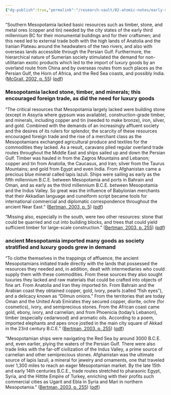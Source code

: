 ```yaml
---
{"dg-publish":true,"permalink":"/research-vault/02-atomic-notes/early-seaborne-trade-in-southern-mesopotamia-was-driven-by-both-lack-of-local-natural-resources-and-by-the-demand-for-luxury-goods-that-developed-as-social-structures-evolved/"}
---
```


“Southern Mesopotamia lacked basic resources such as timber, stone, and metal ores (copper and tin) needed by the city states of the early third millennium BC for their monumental buildings and for their craftsmen; and this need led to external trade both with the high lands of Anatolia and the Iranian Plateau around the headwaters of the two rivers, and also with overseas lands accessible through the Persian Gulf. Furthermore, the hierarchical nature of Sumerian society stimulated the demand for non-utilitarian exotic products which led to the import of luxury goods by an overland route from China and by overseas routes from such places as the Persian Gulf, the Horn of Africa, and the Red Sea coasts, and possibly India. ([McGrail, 2002, p. 55](zotero://select/library/items/LVPZGRY3)) ([pdf](zotero://open-pdf/library/items/85TAQ5UC?page=55&annotation=4W9DGJW5))

### Mesopotamia lacked stone, timber, and minerals; this encouraged foreign trade, as did the need for luxury goods

“The critical resources that Mesopotamia largely lacked were building stone (except in Assyria where gypsum was available), construction-grade timber, and minerals, including copper and tin (needed to make bronze), iron, silver, and gold. Combined with the demands of an increasingly affluent society and the desires of its rulers for splendor, the scarcity of these resources encouraged foreign trade and the rise of a merchant class as the Mesopotamians exchanged agricultural produce and textiles for the commodities they lacked. As a result, caravans plied regular overland trade routes throughout the Middle East and ships sailed up and down the Persian Gulf. Timber was hauled in from the Zagros Mountains and Lebanon; copper and tin from Anatolia, the Caucasus, and Iran; silver from the Taurus Mountains; and gold from Egypt and even India. From Afghanistan came a precious blue mineral called lapis lazuli. Ships were sailing as early as the fifth millennium B.C.E. between Mesopotamia and ports in Bahrain and Oman, and as early as the third millennium B.C.E. between Mesopotamia and the Indus Valley. So great was the influence of Babylonian merchants that their Akkadian language and cuneiform script became tools for international commercial and diplomatic correspondence throughout the ancient Near East.” ([Bertman, 2003, p. 5](zotero://select/library/items/YPMHZBXL)) ([pdf](zotero://open-pdf/library/items/X3CHJ4P3?page=18&annotation=CPTJ53DR))

“Missing also, especially in the south, were two other resources: stone that could be quarried and cut into building blocks, and trees that could yield sufficient timber for large-scale construction.” ([Bertman, 2003, p. 255](zotero://select/library/items/YPMHZBXL)) ([pdf](zotero://open-pdf/library/items/X3CHJ4P3?page=268&annotation=BE6U2BJQ))
### ancient Mesopotamia imported many goods as society stratified and luxury goods grew in demand

“To clothe themselves in the trappings of affluence, the ancient Mesopotamians initiated trade directly with the lands that possessed the resources they needed and, in addition, dealt with intermediaries who could supply them with these commodities. From these sources they also sought luxuries they lacked and raw materials that could be crafted into objects of fine art. From Anatolia and Iran they imported tin. From Bahrain and the Arabian coast they obtained copper, gold, ivory, pearls (called “fish eyes”), and a delicacy known as “Dilmun onions.” From the territories that are today Oman and the United Arab Emirates they secured copper, diorite, ochre (for cosmetics), ivory, and semiprecious stones. From the African coast came gold, ebony, ivory, and carnelian; and from Phoenicia (today’s Lebanon), timber (especially cedarwood) and aromatic oils. According to a poem, imported elephants and apes once jostled in the main city square of Akkad in the 23rd century B.C.E.” ([Bertman, 2003, p. 255](zotero://select/library/items/YPMHZBXL)) ([pdf](zotero://open-pdf/library/items/X3CHJ4P3?page=268&annotation=JR4LNMF8))

“Mesopotamian ships were navigating the Red Sea by around 3000 B.C.E. and, even earlier, plying the waters of the Persian Gulf. There were also trade links with the far-off civilization of the Indus Valley, a prime source of carnelian and other semiprecious stones. Afghanistan was the ultimate source of lapis lazuli, a mineral for jewelry and ornaments, one that traveled over 1,300 miles to reach an eager Mesopotamian market. By the late 15th and early 14th centuries B.C.E., trade routes stretched to pharaonic Egypt, Syria, and the Hittite Empire of Turkey, enriching with their profits such commercial cities as Ugarit and Ebla in Syria and Mari in northern Mesopotamia.” ([Bertman, 2003, p. 255](zotero://select/library/items/YPMHZBXL)) ([pdf](zotero://open-pdf/library/items/X3CHJ4P3?page=268&annotation=2WTZRFZS))
